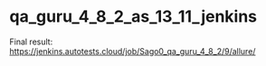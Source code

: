 # qa_guru_4_8_2_as_13_11_jenkins
Final result:
https://jenkins.autotests.cloud/job/Sago0_qa_guru_4_8_2/9/allure/

